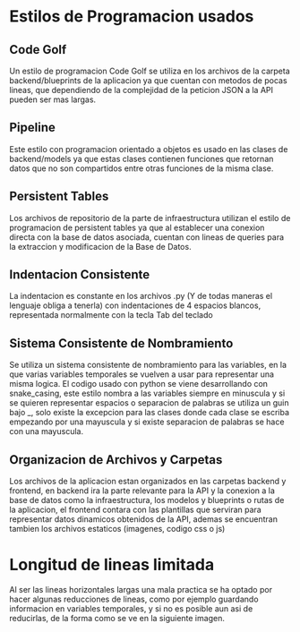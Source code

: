 # Estilos de Programacion usados

## Code Golf
Un estilo de programacion Code Golf se utiliza en los archivos de la carpeta backend/blueprints de la aplicacion ya que cuentan con metodos de pocas lineas, que dependiendo de la complejidad de la peticion JSON a la API pueden ser mas largas.

## Pipeline
Este estilo con programacion orientado a objetos es usado en las clases de backend/models ya que estas clases contienen funciones que retornan datos que no son compartidos entre otras funciones de la misma clase.

## Persistent Tables
Los archivos de repositorio de la parte de infraestructura utilizan el estilo de programacion de persistent tables ya que al establecer una conexion directa con la base de datos asociada, cuentan con lineas de queries para la extraccion y modificacion de la Base de Datos.

## Indentacion Consistente
La indentacion es constante en los archivos .py (Y de todas maneras el lenguaje obliga a tenerla) con indentaciones de 4 espacios blancos, representada normalmente con la tecla Tab del teclado

## Sistema Consistente de Nombramiento
Se utiliza un sistema consistente de nombramiento para las variables, en la que varias variables temporales se vuelven a usar para representar una misma logica. El codigo usado con python se viene desarrollando con snake_casing, este estilo  nombra a las variables siempre en minuscula y si se quieren representar espacios o separacion de palabras se utiliza un guin bajo _, solo existe la excepcion para las clases donde cada clase se escriba empezando por una mayuscula y si existe separacion de palabras se hace con una mayuscula.

## Organizacion de Archivos y Carpetas
Los archivos de la aplicacion estan organizados en las carpetas backend y frontend, en backend ira la parte relevante para la API y la conexion a la base de datos como la infraestructura, los modelos y blueprints o rutas de la aplicacion, el frontend contara con las plantillas que serviran para representar datos dinamicos obtenidos de la API, ademas se encuentran tambien los archivos estaticos (imagenes, codigo css o js)

# Longitud de lineas limitada
Al ser las lineas horizontales largas una mala practica se ha optado por hacer algunas reducciones de lineas, como por ejemplo guardando informacion en variables temporales, y si no es posible aun asi de reducirlas, de la forma como se ve en la siguiente imagen.

